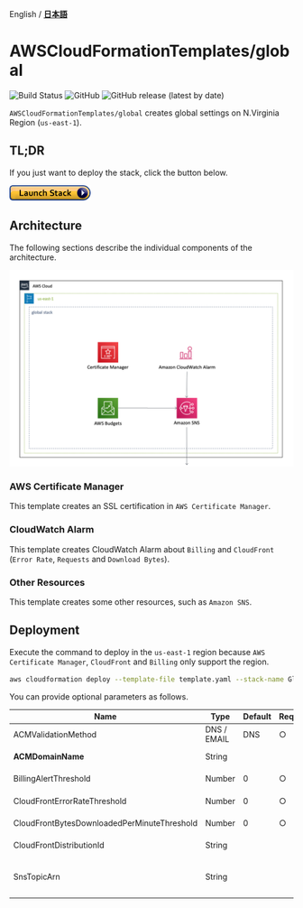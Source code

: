 English / [**日本語**](README_JP.md)

# AWSCloudFormationTemplates/global
![Build Status](https://codebuild.ap-northeast-1.amazonaws.com/badges?uuid=eyJlbmNyeXB0ZWREYXRhIjoiLzdYc1dVbmpHY1IvdnVCK2FrTS85dFhHMytNS2kzdEJ1YnE0MFhlc0ttanVIWWRhL1dBOTltSFZERGtZYWlmdlZnWElXWTBjcjdzSldHT0YyaGkxd01rPSIsIml2UGFyYW1ldGVyU3BlYyI6InF5RTZQQTBEYUNBVUJZU0kiLCJtYXRlcmlhbFNldFNlcmlhbCI6MX0%3D&branch=master)
![GitHub](https://img.shields.io/github/license/eijikominami/aws-cloudformation-templates)
![GitHub release (latest by date)](https://img.shields.io/github/v/release/eijikominami/aws-cloudformation-templates)
 
``AWSCloudFormationTemplates/global`` creates global settings on N.Virginia Region (`us-east-1`).

## TL;DR

If you just want to deploy the stack, click the button below.

[![cloudformation-launch-stack](../images/cloudformation-launch-stack.png)](https://console.aws.amazon.com/cloudformation/home?region=us-east-1#/stacks/create/review?stackName=GlobalSettings&templateURL=https://eijikominami.s3-ap-northeast-1.amazonaws.com/aws-cloudformation-templates/global/template.yaml) 

## Architecture

The following sections describe the individual components of the architecture.

![](../images/architecture-global.png)

### AWS Certificate Manager

This template creates an SSL certification in ``AWS Certificate Manager``.

### CloudWatch Alarm

This template creates CloudWatch Alarm about ``Billing`` and ``CloudFront`` (``Error Rate``, ``Requests`` and ``Download Bytes``).

### Other Resources

This template creates some other resources, such as ``Amazon SNS``.

## Deployment

Execute the command to deploy in the ``us-east-1`` region because ``AWS Certificate Manager``, ``CloudFront`` and ``Billing`` only support the region.

```bash
aws cloudformation deploy --template-file template.yaml --stack-name GlobalSettings --region us-east-1
```

You can provide optional parameters as follows.

| Name | Type | Default | Required | Details | 
| --- | --- | --- | --- | --- |
| ACMValidationMethod | DNS / EMAIL | DNS | ○ |  |
| **ACMDomainName** | String | | | If it's NOT empty, **SSL certification** is created. |
| BillingAlertThreshold | Number | 0 | ○ | If it's NOT ZERO, **CloudWatch Alarm** is created. |
| CloudFrontErrorRateThreshold | Number | 0 | ○ | If it's NOT ZERO, **CloudWatch Alarm** is created. |
| CloudFrontBytesDownloadedPerMinuteThreshold | Number | 0 | ○ | If it's NOT ZERO, **CloudWatch Alarm** is created. |
| CloudFrontDistributionId | String | | | Targeted CloudFront Distribution Id for monitoring |
| SnsTopicArn | String | | | If it's empty, notifications are send to 'arn:aws:sns:${AWS::Region}:${AWS::AccountId}:DefaultSecuritySettings-system-notifications' | 